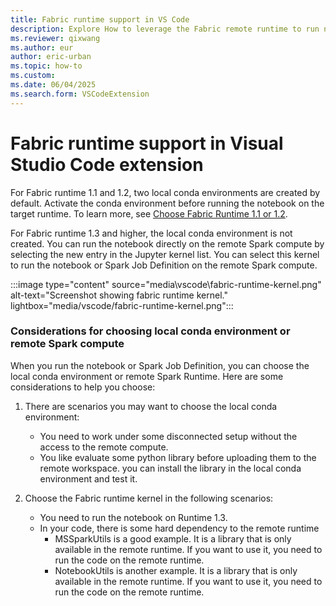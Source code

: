 ```yaml
---
title: Fabric runtime support in VS Code
description: Explore How to leverage the Fabric remote runtime to run notebooks.
ms.reviewer: qixwang
ms.author: eur
author: eric-urban
ms.topic: how-to
ms.custom:
ms.date: 06/04/2025
ms.search.form: VSCodeExtension
---
```


# Fabric runtime support in Visual Studio Code extension

For Fabric runtime 1.1 and 1.2, two local conda environments are created by default. Activate the conda environment before running the notebook on the target runtime. To learn more, see [Choose Fabric Runtime 1.1 or 1.2](author-notebook-with-vs-code.md#run-or-debug-a-notebook-on-remote-spark-compute).

For Fabric runtime 1.3 and higher, the local conda environment is not created. You can run the notebook directly on the remote Spark compute by selecting the new entry in the Jupyter kernel list. You can select this kernel to run the notebook or Spark Job Definition on the remote Spark compute.

 :::image type="content" source="media\vscode\fabric-runtime-kernel.png" alt-text="Screenshot showing fabric runtime kernel." lightbox="media/vscode/fabric-runtime-kernel.png":::

### Considerations for choosing local conda environment or remote Spark compute

When you run the notebook or Spark Job Definition, you can choose the local conda environment or remote Spark Runtime. Here are some considerations to help you choose:

1. There are scenarios you may want to choose the local conda environment:
    - You need to work under some disconnected setup without the access to the remote compute.
    - You like evaluate some python library before uploading them to the remote workspace. you can install the library in the local conda environment and test it.

1. Choose the Fabric runtime kernel in the following scenarios:
    - You need to run the notebook on Runtime 1.3.
    - In your code, there is some hard dependency to the remote runtime
        - MSSparkUtils is a good example. It is a library that is only available in the remote runtime. If you want to use it, you need to run the code on the remote runtime.
        - NotebookUtils is another example. It is a library that is only available in the remote runtime. If you want to use it, you need to run the code on the remote runtime.
